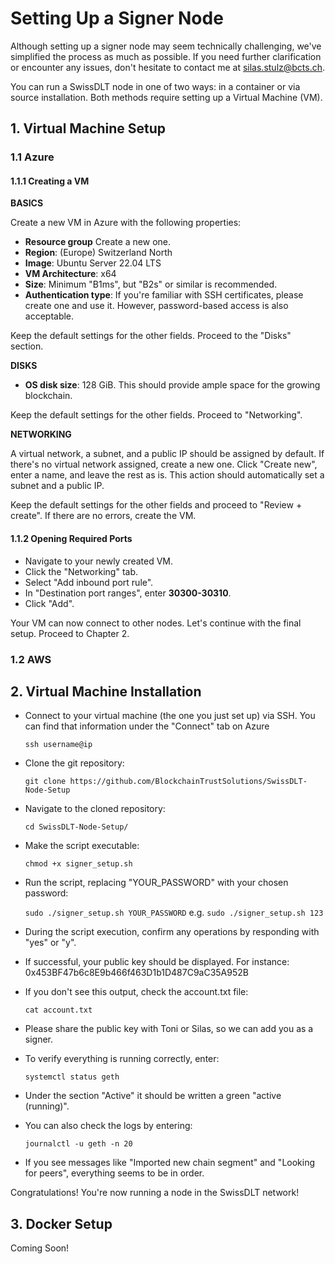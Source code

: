 # Setting Up a Signer Node

Although setting up a signer node may seem technically challenging, we've simplified the process as much as possible. If you need further clarification or encounter any issues, don't hesitate to contact me at [silas.stulz@bcts.ch](mailto:silas.stulz@bcts.ch?subject=SwissDLT%20Setup%20Support).

You can run a SwissDLT node in one of two ways: in a container or via source installation. Both methods require setting up a Virtual Machine (VM).

## 1. Virtual Machine Setup

### 1.1 Azure

#### 1.1.1 Creating a VM

**BASICS**

Create a new VM in Azure with the following properties:

- **Resource group** Create a new one.
- **Region**: (Europe) Switzerland North
- **Image**: Ubuntu Server 22.04 LTS
- **VM Architecture**: x64
- **Size**: Minimum "B1ms", but "B2s" or similar is recommended.
- **Authentication type**: If you're familiar with SSH certificates, please create one and use it. However, password-based access is also acceptable.

Keep the default settings for the other fields. Proceed to the "Disks" section.

**DISKS**

- **OS disk size**: 128 GiB. This should provide ample space for the growing blockchain.

Keep the default settings for the other fields. Proceed to "Networking".

**NETWORKING**

A virtual network, a subnet, and a public IP should be assigned by default. If there's no virtual network assigned, create a new one. Click "Create new", enter a name, and leave the rest as is. This action should automatically set a subnet and a public IP.

Keep the default settings for the other fields and proceed to "Review + create". If there are no errors, create the VM.

#### 1.1.2 Opening Required Ports

- Navigate to your newly created VM.
- Click the "Networking" tab.
- Select "Add inbound port rule".
- In "Destination port ranges", enter **30300-30310**.
- Click "Add".

Your VM can now connect to other nodes. Let's continue with the final setup. Proceed to Chapter 2.

### 1.2 AWS

## 2. Virtual Machine Installation

- Connect to your virtual machine (the one you just set up) via SSH. You can find that information under the "Connect" tab on Azure

  ```ssh username@ip``` 


- Clone the git repository:

  ```git clone https://github.com/BlockchainTrustSolutions/SwissDLT-Node-Setup```


- Navigate to the cloned repository:

  ```cd SwissDLT-Node-Setup/```


- Make the script executable:

  ```chmod +x signer_setup.sh```


- Run the script, replacing "YOUR_PASSWORD" with your chosen password:

  ```sudo ./signer_setup.sh YOUR_PASSWORD``` e.g. ```sudo ./signer_setup.sh 123```


- During the script execution, confirm any operations by responding with "yes" or "y".


- If successful, your public key should be displayed. For instance: 0x453BF47b6c8E9b466f463D1b1D487C9aC35A952B


- If you don't see this output, check the account.txt file:

  ```cat account.txt```


- Please share the public key with Toni or Silas, so we can add you as a signer.


- To verify everything is running correctly, enter:

  ```systemctl status geth```


- Under the section "Active" it should be written a green "active (running)".


- You can also check the logs by entering:

  ```journalctl -u geth -n 20```


- If you see messages like "Imported new chain segment" and "Looking for peers", everything seems to be in order.

Congratulations! You're now running a node in the SwissDLT network!

## 3. Docker Setup

Coming Soon!